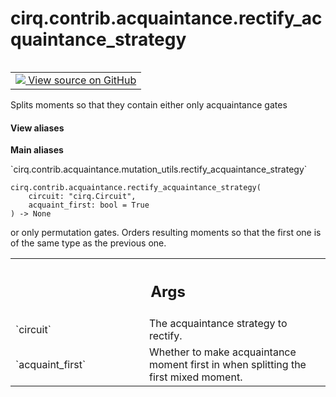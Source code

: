 <div itemscope itemtype="http://developers.google.com/ReferenceObject">
<meta itemprop="name" content="cirq.contrib.acquaintance.rectify_acquaintance_strategy" />
<meta itemprop="path" content="Stable" />
</div>

# cirq.contrib.acquaintance.rectify_acquaintance_strategy

<!-- Insert buttons and diff -->

<table class="tfo-notebook-buttons tfo-api" align="left">

<td>
  <a target="_blank" href="https://github.com/quantumlib/cirq/tree/master/cirq/contrib/acquaintance/mutation_utils.py">
    <img src="https://www.tensorflow.org/images/GitHub-Mark-32px.png" />
    View source on GitHub
  </a>
</td>
</table>



Splits moments so that they contain either only acquaintance gates

<section class="expandable">
  <h4 class="showalways">View aliases</h4>
  <p>
<b>Main aliases</b>
<p>`cirq.contrib.acquaintance.mutation_utils.rectify_acquaintance_strategy`</p>
</p>
</section>

<pre class="devsite-click-to-copy prettyprint lang-py tfo-signature-link">
<code>cirq.contrib.acquaintance.rectify_acquaintance_strategy(
    circuit: "cirq.Circuit",
    acquaint_first: bool = True
) -> None
</code></pre>



<!-- Placeholder for "Used in" -->
or only permutation gates. Orders resulting moments so that the first one
is of the same type as the previous one.

<!-- Tabular view -->
 <table class="responsive fixed orange">
<colgroup><col width="214px"><col></colgroup>
<tr><th colspan="2"><h2 class="add-link">Args</h2></th></tr>

<tr>
<td>
`circuit`
</td>
<td>
The acquaintance strategy to rectify.
</td>
</tr><tr>
<td>
`acquaint_first`
</td>
<td>
Whether to make acquaintance moment first in when
splitting the first mixed moment.
</td>
</tr>
</table>

